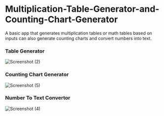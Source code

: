 # Multiplication-Table-Generator-and-Counting-Chart-Generator
A basic app that generates multiplication tables or math tables based on inputs can also generate counting charts and convert numbers into text.

### Table Generator
![Screenshot (2)](https://user-images.githubusercontent.com/105104702/224611963-a68fb984-aea9-4886-bdd4-6070f404400d.png)

### Counting Chart Generator
![Screenshot (5)](https://user-images.githubusercontent.com/105104702/224612322-ee17e183-22c6-4572-8261-f8257e378444.png)

### Number To Text Convertor
![Screenshot (4)](https://user-images.githubusercontent.com/105104702/224611956-cdc68b64-b131-4353-9927-047274acbf63.png)

